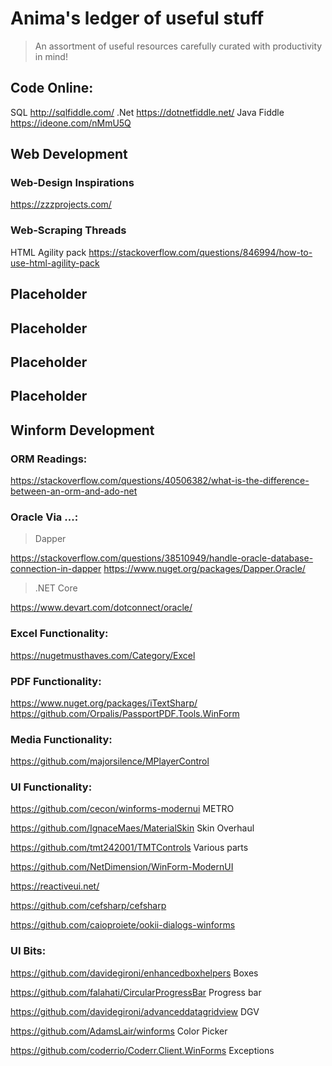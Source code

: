 # Anima's ledger of useful stuff
> An assortment of useful resources carefully curated with productivity in mind!

## 
## Code Online:
  SQL http://sqlfiddle.com/
  .Net https://dotnetfiddle.net/
  Java Fiddle https://ideone.com/nMmU5Q
  
  
## Web Development  

### Web-Design Inspirations
  https://zzzprojects.com/
### Web-Scraping Threads
  HTML Agility pack https://stackoverflow.com/questions/846994/how-to-use-html-agility-pack
  
## Placeholder
  
## Placeholder
  
## Placeholder
  
## Placeholder
  


## Winform Development


### ORM Readings:
https://stackoverflow.com/questions/40506382/what-is-the-difference-between-an-orm-and-ado-net

### Oracle Via ...:

 > Dapper
 
https://stackoverflow.com/questions/38510949/handle-oracle-database-connection-in-dapper 
https://www.nuget.org/packages/Dapper.Oracle/

 > .NET Core
 
https://www.devart.com/dotconnect/oracle/


### Excel Functionality:
https://nugetmusthaves.com/Category/Excel

### PDF Functionality:
https://www.nuget.org/packages/iTextSharp/
https://github.com/Orpalis/PassportPDF.Tools.WinForm

### Media Functionality:

https://github.com/majorsilence/MPlayerControl

### UI Functionality:

https://github.com/cecon/winforms-modernui METRO

https://github.com/IgnaceMaes/MaterialSkin Skin Overhaul

https://github.com/tmt242001/TMTControls Various parts

https://github.com/NetDimension/WinForm-ModernUI

https://reactiveui.net/

https://github.com/cefsharp/cefsharp

https://github.com/caioproiete/ookii-dialogs-winforms

### UI Bits:

https://github.com/davidegironi/enhancedboxhelpers Boxes

https://github.com/falahati/CircularProgressBar Progress bar

https://github.com/davidegironi/advanceddatagridview DGV

https://github.com/AdamsLair/winforms Color Picker

https://github.com/coderrio/Coderr.Client.WinForms  Exceptions


